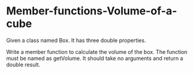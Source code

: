 # Member-functions-Volume-of-a-cube
Given a class named Box. It has three double properties.

Write a member function to calculate the volume of the box. The function must be named as getVolume. It should take no arguments and return a double result.
